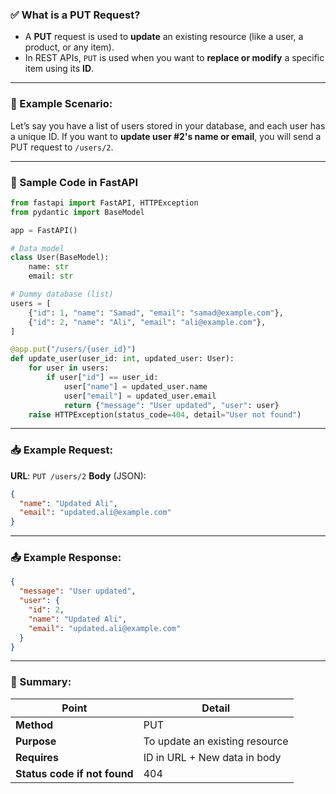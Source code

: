### ✅ What is a PUT Request?

- A **PUT** request is used to **update** an existing resource (like a user, a product, or any item).
- In REST APIs, `PUT` is used when you want to **replace or modify** a specific item using its **ID**.

---

### 🧠 Example Scenario:

Let’s say you have a list of users stored in your database, and each user has a unique ID.
If you want to **update user #2's name or email**, you will send a PUT request to `/users/2`.

---

### 🧪 Sample Code in FastAPI

```python
from fastapi import FastAPI, HTTPException
from pydantic import BaseModel

app = FastAPI()

# Data model
class User(BaseModel):
    name: str
    email: str

# Dummy database (list)
users = [
    {"id": 1, "name": "Samad", "email": "samad@example.com"},
    {"id": 2, "name": "Ali", "email": "ali@example.com"},
]

@app.put("/users/{user_id}")
def update_user(user_id: int, updated_user: User):
    for user in users:
        if user["id"] == user_id:
            user["name"] = updated_user.name
            user["email"] = updated_user.email
            return {"message": "User updated", "user": user}
    raise HTTPException(status_code=404, detail="User not found")
```

---

### 📥 Example Request:

**URL**: `PUT /users/2`
**Body** (JSON):

```json
{
  "name": "Updated Ali",
  "email": "updated.ali@example.com"
}
```

---

### 📤 Example Response:

```json
{
  "message": "User updated",
  "user": {
    "id": 2,
    "name": "Updated Ali",
    "email": "updated.ali@example.com"
  }
}
```

---

### 📌 Summary:

| Point                        | Detail                         |
| ---------------------------- | ------------------------------ |
| **Method**                   | PUT                            |
| **Purpose**                  | To update an existing resource |
| **Requires**                 | ID in URL + New data in body   |
| **Status code if not found** | 404                            |
